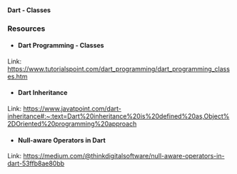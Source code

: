 #### Dart - Classes

### Resources

- #### Dart Programming - Classes

Link: https://www.tutorialspoint.com/dart_programming/dart_programming_classes.htm

- #### Dart Inheritance

Link: https://www.javatpoint.com/dart-inheritance#:~:text=Dart%20inheritance%20is%20defined%20as,Object%2DOriented%20programming%20approach

- #### Null-aware Operators in Dart

Link: https://medium.com/@thinkdigitalsoftware/null-aware-operators-in-dart-53ffb8ae80bb

